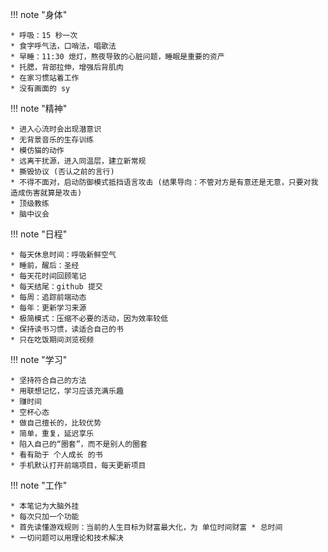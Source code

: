 
!!! note "身体"

    * 呼吸：15 秒一次
    * 食字呼气法，口哨法，唱歌法
    * 早睡：11:30 熄灯，熬夜导致的心脏问题，睡眠是重要的资产
    * 托腮，背部拉伸，增强后背肌肉
    * 在家习惯站着工作
    * 没有画面的 sy

!!! note "精神"

    * 进入心流时会出现潜意识
    * 无背景音乐的生存训练
    * 模仿猫的动作
    * 远离干扰源，进入同温层，建立新常规
    * 撕毁协议 (否认之前的言行)
    * 不得不面对，启动防御模式抵挡语言攻击 (结果导向：不管对方是有意还是无意，只要对我造成伤害就算是攻击)
    * 顶级教练
    * 脑中议会

!!! note "日程"

    * 每天休息时间：呼吸新鲜空气
    * 睡前，醒后：圣经
    * 每天花时间回顾笔记
    * 每天结尾：github 提交
    * 每周：追踪前端动态
    * 每年：更新学习来源
    * 极简模式：压缩不必要的活动，因为效率较低
    * 保持读书习惯，读适合自己的书
    * 只在吃饭期间浏览视频

!!! note "学习"

    * 坚持符合自己的方法
    * 用联想记忆，学习应该充满乐趣
    * 赚时间
    * 空杯心态
    * 做自己擅长的，比较优势
    * 简单，重复，延迟享乐
    * 陷入自己的“圈套”，而不是别人的圈套
    * 看有助于 个人成长 的书
    * 手机默认打开前端项目，每天更新项目

!!! note "工作"

    * 本笔记为大脑外挂
    * 每次只加一个功能
    * 首先读懂游戏规则：当前的人生目标为财富最大化，为 单位时间财富 * 总时间
    * 一切问题可以用理论和技术解决




